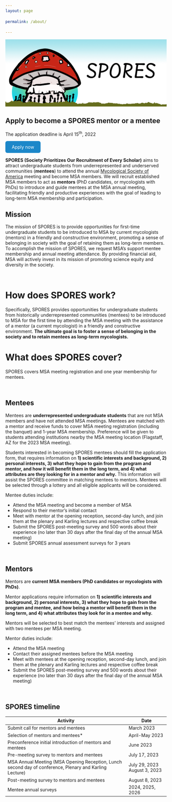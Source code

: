 ```yaml
---
layout: page

permalink: /about/

---
```


![](/assets/site_images/spores_b.jpg)
  
<html>
  <head>
    <title>Title of the document</title>
    <style>
      .button {
        display: inline-block;
        padding: 10px 20px;
        text-align: center;
        text-decoration: none;
        color: #ffffff;
        background-color: #1c87c9;
        border-radius: 6px;
        outline: none;
      }
    </style>
  </head>
  <body>
    <h2>Apply to become a SPORES mentor or a mentee</h2><p>
    <p>The application deadline is April 15<sup>th</sup>, 2022</p>
    <a class="button" href="https://msaspores.github.io/apply">Apply now</a>
  </body>
</html>
<br> 
    
**SPORES (Society Prioritizes Our Recruitment of Every Scholar)** aims to attract undergraduate students from underrepresented and underserved communities (**mentees**) to attend the annual [Mycological Society of America](https://msafungi.org/) meeting and become MSA members. We will recruit established MSA members to act as **mentors** (PhD candidates, or mycologists with PhDs) to introduce and guide mentees at the MSA annual meeting, facilitating friendly and productive experiences with the goal of leading to long-term MSA membership and participation.  

## Mission  

The mission of SPORES is to provide opportunities for first-time undergraduate students to be introduced to MSA by current mycologists (mentors) in a friendly and constructive environment, promoting a sense of belonging in society with the goal of retaining them as long-term members. To accomplish the mission of SPORES, we request MSA’s support mentee membership and annual meeting attendance. By providing financial aid, MSA will actively invest in its mission of promoting science equity and diversity in the society. 

<br>

# How does SPORES work?

Specifically, SPORES provides opportunities for undergraduate students from historically underrepresented communities (mentees) to be introduced to MSA for the first time by attending the MSA meeting with the assistance of a mentor (a current mycologist) in a friendly and constructive environment. **The ultimate goal is to foster a sense of belonging in the society and to retain mentees as long-term mycologists.**
  
# What does SPORES cover?  
  
SPORES covers MSA meeting registration and  one year membership for mentees.  
 
<br>

## Mentees

Mentees are **underrepresented undergraduate students** that are not MSA members and have not attended MSA meetings. Mentees are matched with a mentor and receive funds to cover MSA meeting registration (including the banquet) and 1-year MSA membership. Preference will be given to students attending institutions nearby the MSA meeting location (Flagstaff, AZ for the 2023 MSA meeting).

Students interested in becoming SPORES mentees should fill the application form, that requires information on **1) scientific interests and background, 2) personal interests, 3) what they hope to gain from the program and mentor, and how it will benefit them in the long term, and 4) what attributes are they looking for in a mentor and why.** This information will assist the SPORES committee in matching mentees to mentors. Mentees will be selected through a lottery and all eligible applicants will be considered.
 
Mentee duties include:

- Attend the MSA meeting and become a member of MSA
- Respond to their mentor’s initial contact
- Meet with mentor at the opening reception, second-day lunch, and join them at the plenary and Karling lectures and respective coffee break
- Submit the SPORES post-meeting survey and 500 words about their experience (no later than 30 days after the final day of the annual MSA meeting)
- Submit SPORES annual assessment surveys for 3 years
 
<br>

## Mentors

Mentors are **current MSA members (PhD candidates or mycologists with PhDs)**.

Mentor applications require information on **1) scientific interests and background, 2) personal interests, 3) what they hope to gain from the program and mentee, and how being a mentor will benefit them in the long term, and 4) what attributes they look for in a mentee and why.** 

Mentors will be selected to best match the mentees’ interests and assigned with two mentees per MSA meeting.
 
Mentor duties include:

- Attend the MSA meeting
- Contact their assigned mentees before the MSA meeting
- Meet with mentees at the opening reception, second-day lunch, and join them at the plenary and Karling lectures and respective coffee break
- Submit the SPORES post-meeting survey and 500 words about their experience (no later than 30 days after the final day of the annual MSA meeting)

<br>

## SPORES timeline


| Activity                                                                                                   | Date                         |
|------------------------------------------------------------------------------------------------------------|------------------------------|
| Submit call for mentors and mentees                                                                        | March 2023                   |
| Selection of mentors and mentees*                                                                          | April-May 2023               |
| Preconference initial introduction of mentors and mentees                                                  | June 2023                    |
| Pre-meeting survey to mentors and mentees                                                                  | July 17, 2023                |
| MSA Annual Meeting  (MSA Opening Reception, Lunch second day of conference, Plenary and Karling Lecture)   | July 29, 2023 August 3, 2023 |
| Post-meeting survey to mentors and mentees                                                                 | August 8, 2023               |
| Mentee annual surveys                                                                                      | 2024, 2025, 2026             |
